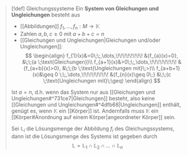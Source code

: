 >[!def] Gleichungssysteme
> Ein **System von Gleichungen und Ungleichungen** besteht aus
> - [[Abbildungen]] $f_{1},\dots,f_{n}:M\to \mathbb{K}$
> - Zahlen $a,b,c \geq 0$ mit $a+b+c=n$
> - [[Gleichungen und Ungleichungen|Gleichungen und/oder Ungleichungen]]:
>   $$
> \begin{align}
> f_{1}(x)&=0\;\;,\dots,\!\!\!\!\!\!\!\! &{f_{a}(x)=0},     &\;\;(a \;\text{Gleichungen})\\
> f_{a+1}(x)&>0\;\;,\dots,\!\!\!\!\!\!\!\! &{f_{a+b}(x)>0}, &\;\;(b \;\text{Ungleichungen mit}\;>)\\
> f_{a+b+1}(x)&\geq 0 \;\;,\dots,\!\!\!\!\!\!\!\! &{f_{n}(x)\geq 0\;} &\;\;(c \;\text{Ungleichungen mit}\;\geq)
> \end{align}
> $$
> 
> Ist $a=n$, d.h. wenn das System nur aus [[Gleichungen und Ungleichungen#^731ce7|Gleichungen]] besteht, also keine [[Gleichungen und Ungleichungen#^4dfb68|Ungleichungen]] enthält, genügt es, wenn $\mathbb{K}$ ein [[Körper]] ist.
> Andernfalls muss $\mathbb{K}$ ein [[Körper#Anordnung auf einem Körper|angeordneter Körper]] sein.
> 
> Sei $\mathbb{L}_{i}$ die Lösungsmenge der Abbildung $f_{i}$ des Gleichungssystems, dann ist die Lösungsmenge des Systems ist gegeben durch $$\mathbb{L}=\mathbb{L}_{1} \cap \mathbb{L}_{2} \cap \dots \cap \mathbb{L}_{n}$$
